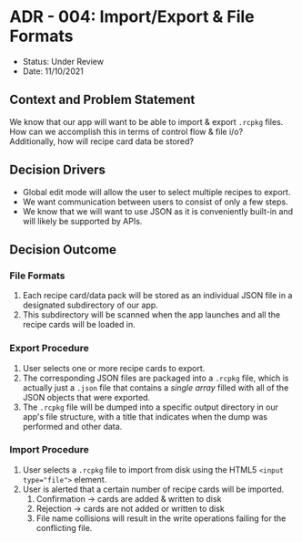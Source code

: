 # ADR - 004: Import/Export & File Formats

* Status: Under Review
* Date: 11/10/2021

## Context and Problem Statement

We know that our app will want to be able to import & export `.rcpkg` files. How can we accomplish this in terms of control flow & file i/o?  
Additionally, how will recipe card data be stored?

## Decision Drivers 

* Global edit mode will allow the user to select multiple recipes to export.
* We want communication between users to consist of only a few steps.
* We know that we will want to use JSON as it is conveniently built-in and will likely be supported by APIs.

## Decision Outcome

### File Formats
1. Each recipe card/data pack will be stored as an individual JSON file in a designated subdirectory of our app.
2. This subdirectory will be scanned when the app launches and all the recipe cards will be loaded in.

### Export Procedure
1. User selects one or more recipe cards to export.
2. The corresponding JSON files are packaged into a `.rcpkg` file, which is actually just a `.json` file that contains a *single array* filled with all of the JSON objects that were exported.
3. The `.rcpkg` file will be dumped into a specific output directory in our app's file structure, with a title that indicates when the dump was performed and other data.

### Import Procedure
1. User selects a `.rcpkg` file to import from disk using the HTML5 `<input type="file">` element.
2. User is alerted that a certain number of recipe cards will be imported. 
   1. Confirmation -> cards are added & written to disk
   2. Rejection -> cards are not added or written to disk
   3. File name collisions will result in the write operations failing for the conflicting file.
